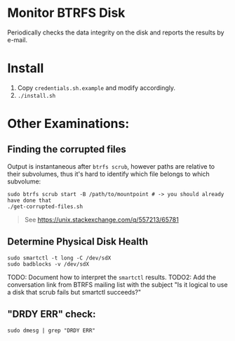 # Monitor BTRFS Disk 

Periodically checks the data integrity on the disk and reports the results by e-mail. 


# Install 

1. Copy `credentials.sh.example` and modify accordingly.
2. `./install.sh`

# Other Examinations:

## Finding the corrupted files 

Output is instantaneous after `btrfs scrub`, however paths are relative to their subvolumes, thus it's hard to identify which file belongs to which subvolume:

```
sudo btrfs scrub start -B /path/to/mountpoint # -> you should already have done that
./get-corrupted-files.sh
```

> See https://unix.stackexchange.com/q/557213/65781

## Determine Physical Disk Health 

```
sudo smartctl -t long -C /dev/sdX
sudo badblocks -v /dev/sdX
```

TODO: Document how to interpret the `smartctl` results.
TODO2: Add the conversation link from BTRFS mailing list with the subject "Is it logical to use a disk that scrub fails but smartctl succeeds?"

## "DRDY ERR" check:

```
sudo dmesg | grep "DRDY ERR"
```
